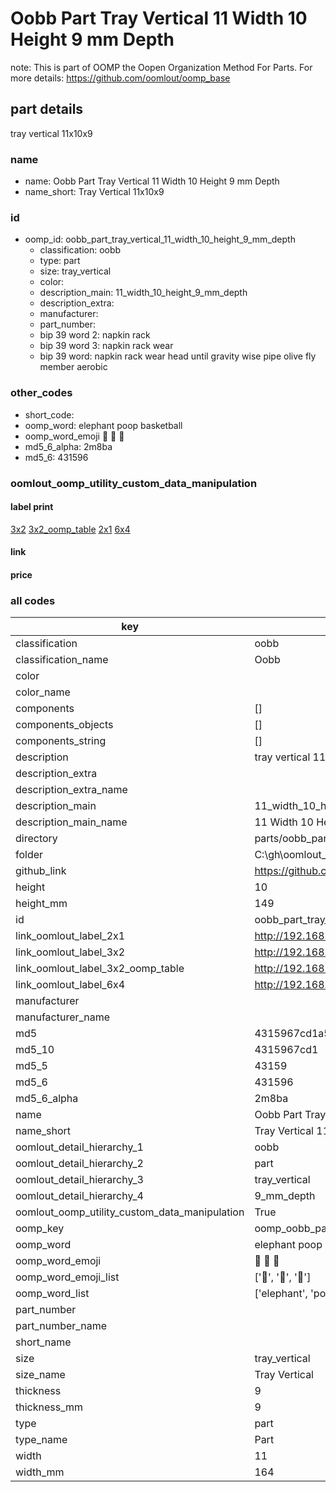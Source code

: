 # Oobb Part Tray Vertical 11 Width 10 Height 9 mm Depth  

note: This is part of OOMP the Oopen Organization Method For Parts. For more details: https://github.com/oomlout/oomp_base

##  part details
  



tray vertical 11x10x9



### name
* name: Oobb Part Tray Vertical 11 Width 10 Height 9 mm Depth
* name_short: Tray Vertical 11x10x9 
### id
* oomp_id: oobb_part_tray_vertical_11_width_10_height_9_mm_depth
  * classification: oobb
  * type: part
  * size: tray_vertical
  * color: 
  * description_main: 11_width_10_height_9_mm_depth
  * description_extra: 
  * manufacturer: 
  * part_number: 
  * bip 39 word 2: napkin rack
  * bip 39 word 3: napkin rack wear
  * bip 39 word: napkin rack wear head until gravity wise pipe olive fly member aerobic

### other_codes
* short_code: 
* oomp_word: elephant poop basketball
* oomp_word_emoji :elephant: :poop: :basketball:
* md5_6_alpha: 2m8ba
* md5_6: 431596






### oomlout_oomp_utility_custom_data_manipulation
#### label print
[3x2](http://192.168.1.245:1112/?label=oomp%202m8ba)
[3x2_oomp_table](http://192.168.1.108:1112/?label=oomp%202m8ba)
[2x1](http://192.168.1.242:1112/?label=oomp%202m8ba)
[6x4](http://192.168.1.55:1112/?label=oomp%202m8ba)    

#### link

                              

#### price







### all codes 
| key | value |  
| --- | --- |  
| classification | oobb |  
| classification_name | Oobb |  
| color |  |  
| color_name |  |  
| components | [] |  
| components_objects | [] |  
| components_string | [] |  
| description | tray vertical 11x10x9 |  
| description_extra |  |  
| description_extra_name |  |  
| description_main | 11_width_10_height_9_mm_depth |  
| description_main_name | 11 Width 10 Height 9 mm Depth |  
| directory | parts/oobb_part_tray_vertical_11_width_10_height_9_mm_depth |  
| folder | C:\gh\oomlout_oobb_version_4_generated_parts\parts\oobb_part_tray_vertical_11_width_10_height_9_mm_depth |  
| github_link | https://github.com/oomlout/oomlout_oomp_part_src/tree/main/parts/oobb_part_tray_vertical_11_width_10_height_9_mm_depth |  
| height | 10 |  
| height_mm | 149 |  
| id | oobb_part_tray_vertical_11_width_10_height_9_mm_depth |  
| link_oomlout_label_2x1 | http://192.168.1.242:1112/?label=oomp%202m8ba |  
| link_oomlout_label_3x2 | http://192.168.1.245:1112/?label=oomp%202m8ba |  
| link_oomlout_label_3x2_oomp_table | http://192.168.1.108:1112/?label=oomp%202m8ba |  
| link_oomlout_label_6x4 | http://192.168.1.55:1112/?label=oomp%202m8ba |  
| manufacturer |  |  
| manufacturer_name |  |  
| md5 | 4315967cd1a55f8d987716a1f0ec2497 |  
| md5_10 | 4315967cd1 |  
| md5_5 | 43159 |  
| md5_6 | 431596 |  
| md5_6_alpha | 2m8ba |  
| name | Oobb Part Tray Vertical 11 Width 10 Height 9 mm Depth |  
| name_short | Tray Vertical 11x10x9  |  
| oomlout_detail_hierarchy_1 | oobb |  
| oomlout_detail_hierarchy_2 | part |  
| oomlout_detail_hierarchy_3 | tray_vertical |  
| oomlout_detail_hierarchy_4 | 9_mm_depth |  
| oomlout_oomp_utility_custom_data_manipulation | True |  
| oomp_key | oomp_oobb_part_tray_vertical_11_width_10_height_9_mm_depth |  
| oomp_word | elephant poop basketball |  
| oomp_word_emoji | :elephant: :poop: :basketball: |  
| oomp_word_emoji_list | [':elephant:', ':poop:', ':basketball:'] |  
| oomp_word_list | ['elephant', 'poop', 'basketball'] |  
| part_number |  |  
| part_number_name |  |  
| short_name |  |  
| size | tray_vertical |  
| size_name | Tray Vertical |  
| thickness | 9 |  
| thickness_mm | 9 |  
| type | part |  
| type_name | Part |  
| width | 11 |  
| width_mm | 164 |  
